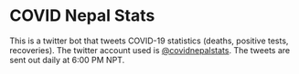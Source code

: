 # COVID Nepal Stats
This is a twitter bot that tweets COVID-19 statistics (deaths, positive tests, recoveries). The twitter account used is [@covidnepalstats](https://twitter.com/covidnepalstats).
The tweets are sent out daily at 6:00 PM NPT.
